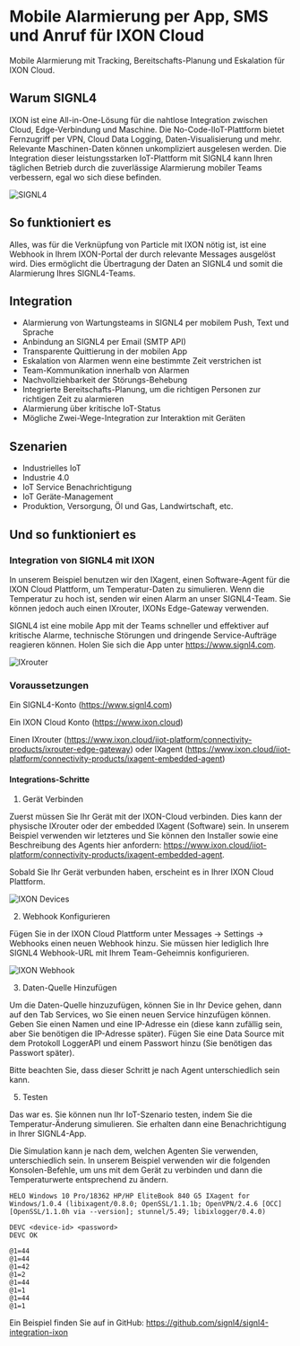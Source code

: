 # Mobile Alarmierung per App, SMS und Anruf für IXON Cloud

Mobile Alarmierung mit Tracking, Bereitschafts-Planung und Eskalation für IXON Cloud.

## Warum SIGNL4


IXON ist eine All-in-One-Lösung für die nahtlose Integration zwischen Cloud, Edge-Verbindung und Maschine. Die No-Code-IIoT-Plattform bietet Fernzugriff per VPN, Cloud Data Logging, Daten-Visualisierung und mehr. Relevante Maschinen-Daten können unkompliziert ausgelesen werden. Die Integration dieser leistungsstarken IoT-Plattform mit SIGNL4 kann Ihren täglichen Betrieb durch die zuverlässige Alarmierung mobiler Teams verbessern, egal wo sich diese befinden.
 
![SIGNL4](ixon-signl4.png)

## So funktioniert es

Alles, was für die Verknüpfung von Particle mit IXON nötig ist, ist eine Webhook in Ihrem IXON-Portal der durch relevante Messages ausgelöst wird. Dies ermöglicht die Übertragung der Daten an SIGNL4 und somit die Alarmierung Ihres SIGNL4-Teams.

## Integration

- Alarmierung von Wartungsteams in SIGNL4 per mobilem Push, Text und Sprache
- Anbindung an SIGNL4 per Email (SMTP API)
- Transparente Quittierung in der mobilen App
- Eskalation von Alarmen wenn eine bestimmte Zeit verstrichen ist
- Team-Kommunikation innerhalb von Alarmen
- Nachvollziehbarkeit der Störungs-Behebung
- Integrierte Bereitschafts-Planung, um die richtigen Personen zur richtigen Zeit zu alarmieren
- Alarmierung über kritische IoT-Status
- Mögliche Zwei-Wege-Integration zur Interaktion mit Geräten

## Szenarien

- Industrielles IoT
- Industrie 4.0
- IoT Service Benachrichtigung
- IoT Geräte-Management
- Produktion, Versorgung, Öl und Gas, Landwirtschaft, etc.

## Und so funktioniert es

### Integration von SIGNL4 mit IXON

In unserem Beispiel benutzen wir den IXagent, einen Software-Agent für die IXON Cloud Plattform, um Temperatur-Daten zu simulieren. Wenn die Temperatur zu hoch ist, senden wir einen Alarm an unser SIGNL4-Team. Sie können jedoch auch einen IXrouter, IXONs Edge-Gateway verwenden.

SIGNL4 ist eine mobile App mit der Teams schneller und effektiver auf kritische Alarme, technische Störungen und dringende Service-Aufträge reagieren können. Holen Sie sich die App unter https://www.signl4.com.

![IXrouter](ixon-router.png)

### Voraussetzungen

Ein SIGNL4-Konto (https://www.signl4.com)

Ein IXON Cloud Konto (https://www.ixon.cloud)

Einen IXrouter (https://www.ixon.cloud/iiot-platform/connectivity-products/ixrouter-edge-gateway) oder IXagent (https://www.ixon.cloud/iiot-platform/connectivity-products/ixagent-embedded-agent)

#### Integrations-Schritte

1. Gerät Verbinden  

Zuerst müssen Sie Ihr Gerät mit der IXON-Cloud verbinden. Dies kann der physische IXrouter oder der embedded IXagent (Software) sein. In unserem Beispiel verwenden wir letzteres und Sie können den Installer sowie eine Beschreibung des Agents hier anfordern: https://www.ixon.cloud/iiot-platform/connectivity-products/ixagent-embedded-agent.

Sobald Sie Ihr Gerät verbunden haben, erscheint es in Ihrer IXON Cloud Plattform.

![IXON Devices](ixon-devices.png)

2. Webhook Konfigurieren  

Fügen Sie in der IXON Cloud Plattform unter Messages -> Settings -> Webhooks einen neuen Webhook hinzu. Sie müssen hier lediglich Ihre SIGNL4 Webhook-URL mit Ihrem Team-Geheimnis konfigurieren.

![IXON Webhook](ixon-webhook.png)

3. Daten-Quelle Hinzufügen  

Um die Daten-Quelle hinzuzufügen, können Sie in Ihr Device gehen, dann auf den Tab Services, wo Sie einen neuen Service hinzufügen können. Geben Sie einen Namen und eine IP-Adresse ein (diese kann zufällig sein, aber Sie benötigen die IP-Adresse später). Fügen Sie eine Data Source mit dem Protokoll LoggerAPI und einem Passwort hinzu (Sie benötigen das Passwort später).

Bitte beachten Sie, dass dieser Schritt je nach Agent unterschiedlich sein kann.

5. Testen  

Das war es. Sie können nun Ihr IoT-Szenario testen, indem Sie die Temperatur-Änderung simulieren. Sie erhalten dann eine Benachrichtigung in Ihrer SIGNL4-App.

Die Simulation kann je nach dem, welchen Agenten Sie verwenden, unterschiedlich sein. In unserem Beispiel verwenden wir die folgenden Konsolen-Befehle, um uns mit dem Gerät zu verbinden und dann die Temperaturwerte entsprechend zu ändern.

```
HELO Windows 10 Pro/18362 HP/HP EliteBook 840 G5 IXagent for Windows/1.0.4 (libixagent/0.8.0; OpenSSL/1.1.1b; OpenVPN/2.4.6 [OCC] [OpenSSL/1.1.0h via --version]; stunnel/5.49; libixlogger/0.4.0)

DEVC <device-id> <password>
DEVC OK

@1=44
@1=44
@1=42
@1=2
@1=44
@1=1
@1=44
@1=1
```

Ein Beispiel finden Sie auf in GitHub:
https://github.com/signl4/signl4-integration-ixon
